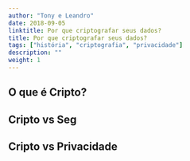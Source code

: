 ```yaml
---
author: "Tony e Leandro"
date: 2018-09-05
linktitle: Por que criptografar seus dados?
title: Por que criptografar seus dados?
tags: ["história", "criptografia", "privacidade"]
description: ""
weight: 1
---
```


## O que é Cripto?

## Cripto vs Seg

## Cripto vs Privacidade


